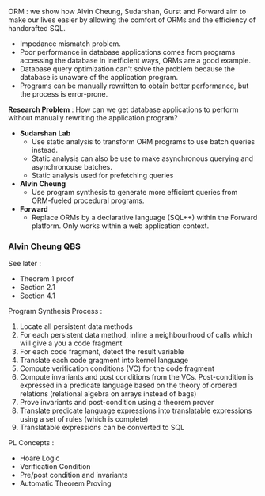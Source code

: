 ORM : we show how Alvin Cheung, Sudarshan, Gurst and Forward aim to make our lives easier by allowing the comfort of ORMs and the efficiency of handcrafted SQL.

 - Impedance mismatch problem.
 - Poor performance in database applications comes from programs accessing the database in inefficient ways, ORMs are a good example.
 - Database query optimization can't solve the problem because the database is unaware of the application program.
 - Programs can be manually rewritten to obtain better performance, but the process is error-prone.

**Research Problem** : How can we get database applications to perform without manually rewriting the application program?

 - **Sudarshan Lab**
   - Use static analysis to transform ORM programs to use batch queries instead.
   - Static analysis can also be use to make asynchronous querying and asynchronouse batches.
   - Static analysis used for prefetching queries
 - **Alvin Cheung**
   - Use program synthesis to generate more efficient queries from ORM-fueled procedural programs.
 - **Forward**
   - Replace ORMs by a declarative language (SQL++) within the Forward platform. Only works within a web application context.


### Alvin Cheung QBS

See later : 

 - Theorem 1 proof
 - Section 2.1
 - Section 4.1



Program Synthesis Process :

 1. Locate all persistent data methods
 2. For each persistent data method, inline a neighbourhood of calls which will give a you a code fragment
 3. For each code fragment, detect the result variable
 4. Translate each code gragment into kernel language
 5. Compute verification conditions (VC) for the code fragment
 6. Compute invariants and post conditions from the VCs. Post-condition is expressed in a predicate language based on the theory of ordered relations (relational algebra on arrays instead of bags)
 7. Prove invariants and post-condition using a theorem prover
 8. Translate predicate language expressions into translatable expressions using a set of rules (which is complete)
 9. Translatable expressions can be converted to SQL


PL Concepts :

 - Hoare Logic
 - Verification Condition
 - Pre/post condition and invariants
 - Automatic Theorem Proving